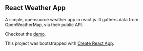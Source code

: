 ## React Weather App

A simple, opensource weather app in react.js. It gathers data from
OpenWeatherMap, via their public API.

Checkout the [demo](https://amandawojciechowska.github.io/Weather_App/).

This project was bootstrapped with [Create React App](https://github.com/facebookincubator/create-react-app).